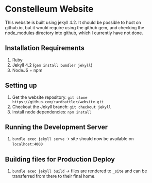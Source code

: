 # Constelleum Website

This website is built using jekyll 4.2. It should be possible to host on github.io, but it would require using the github gem, and checking the node_modules directory into github, which I currently have not done.

## Installation Requirements
1. Ruby
2. Jekyll 4.2 (`gem install bundler jekyll`)
3. NodeJS + npm

## Setting up
1. Get the website repository: `git clone https://github.com/cardbattler/website.git`
2. Checkout the Jekyll branch: `git checkout jekyll`
3. Install node dependencies: `npm install`

## Running the Development Server
1. `bundle exec jekyll serve` -> site should now be available on `localhost:4000`

## Building files for Production Deploy
1. `bundle exec jekyll build` -> files are rendered to `_site` and can be transferred from there to their final home.
